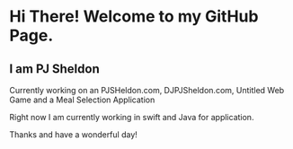 
<h1>Hi There! Welcome to my GitHub Page.</h1>
<h2>I am PJ Sheldon</h2>

<p>Currently working on an PJSHeldon.com, DJPJSheldon.com, Untitled Web Game and a Meal Selection Application</p>
<p>Right now I am currently working in swift and Java for application. </p>

<p>Thanks and have a wonderful day!</p>


<!--### Hi there 👋-->

<!--
**pjsheldon/pjsheldon** is a ✨ _special_ ✨ repository because its `README.md` (this file) appears on your GitHub profile.

Here are some ideas to get you started:

- 🔭 I’m currently working on ...
- 🌱 I’m currently learning ...
- 👯 I’m looking to collaborate on ...
- 🤔 I’m looking for help with ...
- 💬 Ask me about ...
- 📫 How to reach me: ...
- 😄 Pronouns: ...
- ⚡ Fun fact: ...
-->
